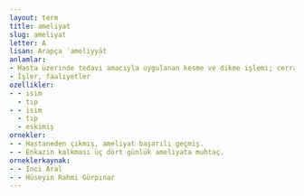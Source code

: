 ```yaml
---
layout: term
title: ameliyat
slug: ameliyat
letter: A
lisan: Arapça ʿameliyyāt
anlamlar:
- Hasta üzerinde tedavi amacıyla uygulanan kesme ve dikme işlemi; cerrahi müdahale, operasyon
- İşler, faaliyetler
ozellikler:
- - isim
  - tıp
- - isim
  - tıp
  - eskimiş
ornekler:
- - Hastaneden çıkmış, ameliyat başarılı geçmiş.
- - Enkazın kalkması üç dört günlük ameliyata muhtaç.
orneklerkaynak:
- - İnci Aral
- - Hüseyin Rahmi Gürpınar
---
```

